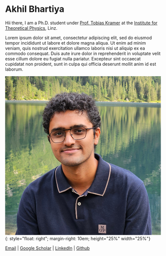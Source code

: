 # Akhil Bhartiya

Hii there, I am a Ph.D. student under [Prof. Tobias Kramer](https://quantumobserver.wordpress.com/) at
the [Institute for Theoretical Physics](https://www.jku.at/en/institute-for-theoretical-physics/), Linz.

Lorem ipsum dolor sit amet, consectetur adipiscing elit, sed do eiusmod tempor incididunt ut labore et dolore magna aliqua. Ut enim ad minim veniam, quis nostrud exercitation ullamco laboris nisi ut aliquip ex ea commodo consequat. Duis aute irure dolor in reprehenderit in voluptate velit esse cillum dolore eu fugiat nulla pariatur. Excepteur sint occaecat cupidatat non proident, sunt in culpa qui officia deserunt mollit anim id est laborum.

![profile](profile.jpg){: style="float: right"; margin-right: 10em; height="25%" width="25%"}


[Email](mailto://akhil.bhartiya@jku.at)  |
[Google Scholar](https://scholar.google.com/citations?user=ZS47oC0AAAAJ&hl=en)  |
[LinkedIn](www.linkedin.com/in/bhartiya)  |
[Github](https://github.com/akhilbhartiya)

